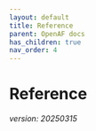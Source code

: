 ```yaml
---
layout: default
title: Reference
parent: OpenAF docs
has_children: true
nav_order: 4
---
```

# Reference
_version: 20250315_

